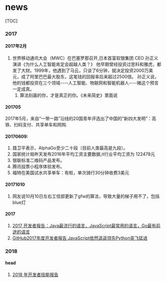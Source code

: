 # news
[TOC]
### 2017
#### 2017年2月
1. 世界移动通讯大会（MWC）在巴塞罗那召开,日本首富软银集团 CEO 孙正义演讲《为什么人工智能肯定会超越人类？》
    他早期曾经投资过思科和雅虎，都发了大财。1999年，他遇到了马云，只谈了6分钟，就决定投资2000万美元，成了阿里巴巴最大股东，这笔钱的回报率后来超过2500倍。
    孙正义说，他的钱都投资在三个领域----人工智能、物联网和智能机器人----赌这个预言一定成真。
    1. 算法刻画的你，才是真正的你。《未来简史》里面说

#### 201705
2017年5月，来自“一带一路”沿线的20国青年评选出了中国的“新四大发明”：高铁、扫码支付、共享单车和网购.

#### 20170609:
1. 聂卫平表示，AlphaGo至少二十段（目前人类最高是九段）。
2. 国家统计局昨天发布2016年平均工资主要数据,it行业平均工资为 122478元
3. 银联标准二维码产品发布。
4. 腾讯投票小程序体验发布。
5. 福特在美国试水共享单车：有桩，单次骑行30分钟收费3美元

#### 20171010
1. 网友说10月10日左右工信部更新了gfw的算法，导致大量的梯子用不了，包括blue灯

#### 2017
1. [2017 开发者报告：Java最流行的语言，JavaScript最常用的语言，Go最有前途的语言](http://ourjs.com/detail/596c080ff12390061496174f)
2. [GitHub2017年度开发者报告 JavaScript依然遥遥领先Python突飞猛进](http://ourjs.com/detail/59e622b93506837194998af9)

### 2018 
#### head
1. [2018 年开发者技能报告](https://research.hackerrank.com/developer-skills/2018/)